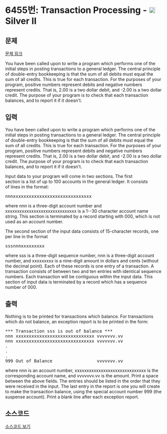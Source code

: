 # 6455번: Transaction Processing - <img src="https://static.solved.ac/tier_small/9.svg" style="height:20px" /> Silver II

<!-- performance -->

<!-- 문제 제출 후 깃허브에 푸시를 했을 때 제출한 코드의 성능이 입력될 공간입니다.-->

<!-- end -->

## 문제

[문제 링크](https://boj.kr/6455)


<p>You have been called upon to write a program which performs one of the initial steps in posting transactions to a general ledger. The central principle of double-entry bookkeeping is that the sum of all debits must equal the sum of all credits. This is true for each transaction. For the purposes of your program, positive numbers represent debits and negative numbers represent credits. That is, 2.00 is a two dollar debit, and -2.00 is a two dollar credit. The purpose of your program is to check that each transaction balances, and to report it if it doesn't.</p>



## 입력


<p>You have been called upon to write a program which performs one of the initial steps in posting transactions to a general ledger. The central principle of double-entry bookkeeping is that the sum of all debits must equal the sum of all credits. This is true for each transaction. For the purposes of your program, positive numbers represent debits and negative numbers represent credits. That is, 2.00 is a two dollar debit, and -2.00 is a two dollar credit. The purpose of your program is to check that each transaction balances, and to report it if it doesn't.</p>

<p>Input data to your program will come in two sections. The first&nbsp;<br>
section is a list of up to 100 accounts in the general ledger. It consists&nbsp;<br>
of lines in the format:</p>

<pre>nnnxxxxxxxxxxxxxxxxxxxxxxxxxxxxxx</pre>

<p>where nnn is a three-digit account number and xxxxxxxxxxxxxxxxxxxxxxxxxxxxxx is a 1--30 character account name string. This section is terminated by a record starting with 000, which is not used as an account number.</p>

<p>The second section of the input data consists of 15-character records, one per line in the format</p>

<pre>sssnnnxxxxxxxxx</pre>

<p>where sss is a three-digit sequence number, nnn is a three-digit account number, and xxxxxxxxx is a nine-digit amount in dollars and cents (without the decimal point). Each of these records is one entry of a transaction. A transaction consists of between two and ten entries with identical sequence numbers. Each transaction will be contiguous within the input data. This section of input data is terminated by a record which has a sequence number of 000.</p>



## 출력


<p>Nothing is to be printed for transactions which balance. For transactions which do not balance, an exception report is to be printed in the form:</p>

<pre>*** Transaction sss is out of balance ***
nnn xxxxxxxxxxxxxxxxxxxxxxxxxxxxxx vvvvvvv.vv
nnn xxxxxxxxxxxxxxxxxxxxxxxxxxxxxx vvvvvvv.vv
.
.
.
999 Out of Balance                 vvvvvvv.vv</pre>

<p>where nnn is an account number, xxxxxxxxxxxxxxxxxxxxxxxxxxxxxx is the corresponding account name, and vvvvvvv.vv is the amount. Print a space between the above fields. The entries should be listed in the order that they were received in the input. The last entry in the report is one you will create to make the transaction balance, using the special account number 999 (the suspense account). Print a blank line after each exception report.</p>



## 소스코드

[소스코드 보기](Transaction%20Processing.cpp)